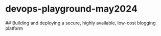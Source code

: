 # devops-playground-may2024
## Building and deploying a secure, highly available, low-cost blogging platform
